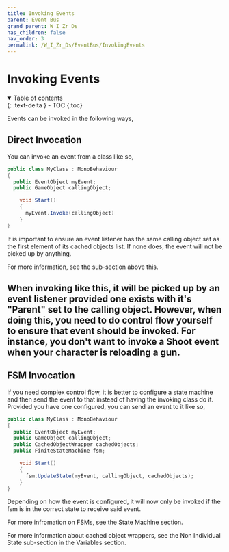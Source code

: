 ```yaml
---
title: Invoking Events
parent: Event Bus
grand_parent: W_I_Zr_Ds
has_children: false
nav_order: 3
permalink: /W_I_Zr_Ds/EventBus/InvokingEvents
---
```


# Invoking Events
<details open markdown="block">
  <summary>
    Table of contents
  </summary>
  {: .text-delta }
- TOC
{:toc}
</details>

Events can be invoked in the following ways,

## Direct Invocation
You can invoke an event from a class like so,

```c#
public class MyClass : MonoBehaviour
{
  public EventObject myEvent;
  public GameObject callingObject;

    void Start()
    {
      myEvent.Invoke(callingObject)
    }
}
```
It is important to ensure an event listener has the same calling object set as the first element of its cached objects list. If none does, the event will not be picked up by anything.

For more information, see the sub-section above this.

When invoking like this, it will be picked up by an event listener provided one exists with it's "Parent" set to the calling object. However, when doing this, you need to do control flow yourself to ensure that event should be invoked. For instance, you don't want to invoke a Shoot event when your character is reloading a gun.
---

## FSM Invocation
If you need complex control flow, it is better to configure a state machine and then send the event to that instead of having the invoking class do it. Provided you have one configured, you can send an event to it like so,

```c#
public class MyClass : MonoBehaviour
{
  public EventObject myEvent;
  public GameObject callingObject;
  public CachedObjectWrapper cachedObjects;
  public FiniteStateMachine fsm;

    void Start()
    {
      fsm.UpdateState(myEvent, callingObject, cachedObjects);
    }
}
```

Depending on how the event is configured, it will now only be invoked if the fsm is in the correct state to receive said event.

For more infromation on FSMs, see the State Machine section.

For more information about cached object wrappers, see the Non Individual State sub-section in the Variables section.
